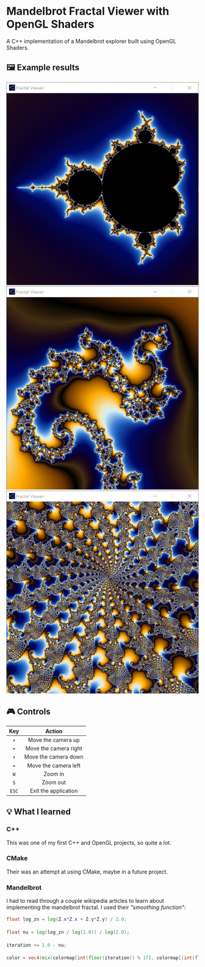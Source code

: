 # Mandelbrot Fractal Viewer with OpenGL Shaders

A C++ implementation of a Mandelbrot explorer built using OpenGL Shaders.
 
## 🖼 Example results

![Screenshot_0](https://raw.githubusercontent.com/Garfield1002/Fractal/master/res/screenshot_0.png)
![Screenshot_1](https://raw.githubusercontent.com/Garfield1002/Fractal/master/res/screenshot_1.png)
![Screenshot_2](https://raw.githubusercontent.com/Garfield1002/Fractal/master/res/screenshot_2.png)

## 🎮 Controls

| Key | Action |
| :-: | :----:             |
| `⬆` | Move the camera up |
| `➡` | Move the camera right |
| `⬇` | Move the camera down |
| `⬅` | Move the camera left |
| `W` | Zoom in |
| `S` | Zoom out |
| `ESC` | Exit the application |

## 💡 What I learned

### C++

This was one of my first C++ and OpenGL projects, so quite a lot.

### CMake

Their was an attempt at using CMake, maybe in a future project.

### Mandelbrot

I had to read through a couple wikipedia articles to learn about implementing the mandelbrot fractal.
I used their _"smoothing function"_: 

```glsl
float log_zn = log(Z.x*Z.x + Z.y*Z.y) / 2.0;

float nu = log(log_zn / log(2.0)) / log(2.0);

iteration += 1.0 - nu;

color = vec4(mix(colormap[int(floor(iteration)) % 17], colormap[(int(floor(iteration)) + 1) % 17], fract(iteration)), 1.0);
```
